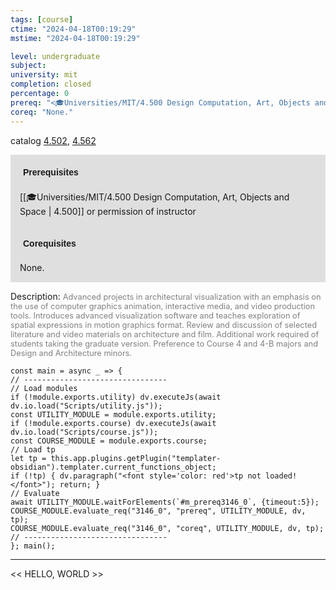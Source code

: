 ```yaml
---
tags: [course]
ctime: "2024-04-18T00:19:29"
mstime: "2024-04-18T00:19:29"

level: undergraduate
subject: 
university: mit
completion: closed
percentage: 0
prereq: "<🎓Universities/MIT/4.500 Design Computation, Art, Objects and Space> or permission of instructor"
coreq: "None."
---
```


catalog [4.502](http://student.mit.edu/catalog/m4e.html#4.502), [4.562](http://student.mit.edu/catalog/m4e.html#4.562)

<span style="display: block; padding: 15px; background-color: rgb(100, 100, 100, 0.2);"><font id="m_prereq3146_0" style="display: block; font-family: Arial, sans-serif; font-weight: bold; padding: 5px">Prerequisites</font><br><span id="prereq3146_0">[[🎓Universities/MIT/4.500 Design Computation, Art, Objects and Space | 4.500]] or permission of instructor</span></span>
<span style="display: block; padding: 15px; background-color: rgb(100, 100, 100, 0.2);"><font id="m_coreq3146_0" style="display: block; font-family: Arial, sans-serif; font-weight: bold; padding: 5px">Corequisites</font><br><span id="coreq3146_0">None.</span></span>

<font style="">Description:</font>
<font style="color: grey; font-size: 0.8rem;">Advanced projects in architectural visualization with an emphasis on the use of computer graphics animation, interactive media, and video production tools. Introduces advanced visualization software and teaches exploration of spatial expressions in motion graphics format. Review and discussion of selected literature and video materials on architecture and film. Additional work required of students taking the graduate version. Preference to Course 4 and 4-B majors and Design and Architecture minors.</font>

```dataviewjs
const main = async _ => {
// --------------------------------
// Load modules
if (!module.exports.utility) dv.executeJs(await dv.io.load("Scripts/utility.js"));
const UTILITY_MODULE = module.exports.utility;
if (!module.exports.course) dv.executeJs(await dv.io.load("Scripts/course.js"));
const COURSE_MODULE = module.exports.course;
// Load tp
let tp = this.app.plugins.getPlugin("templater-obsidian").templater.current_functions_object;
if (!tp) { dv.paragraph("<font style='color: red'>tp not loaded!</font>"); return; }
// Evaluate
await UTILITY_MODULE.waitForElements(`#m_prereq3146_0`, {timeout:5});
COURSE_MODULE.evaluate_req("3146_0", "prereq", UTILITY_MODULE, dv, tp);
COURSE_MODULE.evaluate_req("3146_0", "coreq", UTILITY_MODULE, dv, tp);
// --------------------------------
}; main();
```

---

<< HELLO, WORLD >>
